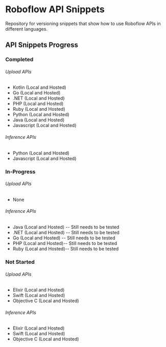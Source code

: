 # Roboflow API Snippets

Repository for versioning snippets that show how to use Roboflow APIs in different languages.

## API Snippets Progress

### Completed

###### Upload APIs

- Kotlin (Local and Hosted)
- Go (Local and Hosted)
- .NET (Local and Hosted)
- PHP (Local and Hosted)
- Ruby (Local and Hosted)
- Python (Local and Hosted)
- Java (Local and Hosted)
- Javascript (Local and Hosted)

###### Inference APIs

- Python (Local and Hosted)
- Javascript (Local and Hosted)

### In-Progress

###### Upload APIs

- None

###### Inference APIs

- Java (Local and Hosted) -- Still needs to be tested
- .NET (Local and Hosted) -- Still needs to be tested
- Go (Local and Hosted) -- Still needs to be tested
- PHP (Local and Hosted)-- Still needs to be tested
- Ruby (Local and Hosted)-- Still needs to be tested

### Not Started

###### Upload APIs

- Elixir (Local and Hosted)
- Swift (Local and Hosted)
- Objective C (Local and Hosted)

###### Inference APIs

- Elixir (Local and Hosted)
- Swift (Local and Hosted)
- Objective C (Local and Hosted)
